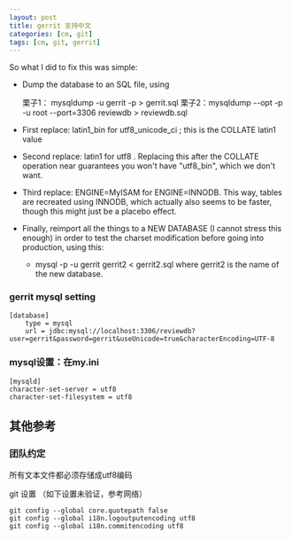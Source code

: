 ```yaml
---
layout: post
title: gerrit 支持中文
categories: [cm, git]
tags: [cm, git, gerrit]
---
```



So what I did to fix this was simple:

- Dump the database to an SQL file, using

  栗子1： mysqldump -u gerrit -p > gerrit.sql
  栗子2：mysqldump --opt -p -u root --port=3306 reviewdb > reviewdb.sql

- First replace: latin1_bin for utf8_unicode_ci ; this is the COLLATE  latin1 value
- Second replace: latin1 for utf8 . Replacing this after the COLLATE operation near guarantees you won't have "utf8_bin", which we don't want.
- Third replace: ENGINE=MyISAM for ENGINE=INNODB. This way, tables are recreated using INNODB, which actually also seems to be faster, though this might just be a placebo effect.
- Finally, reimport all the things to a NEW DATABASE (I cannot stress this enough) in order to test the charset modification before going into production, using this:
  - mysql -p -u gerrit gerrit2 < gerrit2.sql 
  where gerrit2 is the name of the new database.

### gerrit mysql setting

```
[database]
    type = mysql
    url = jdbc:mysql://localhost:3306/reviewdb?user=gerrit&password=gerrit&useUnicode=true&characterEncoding=UTF-8
```

### mysql设置：在my.ini

```
[mysqld]
character-set-server = utf8
character-set-filesystem = utf8
```


## 其他参考


### 团队约定

所有文本文件都必须存储成utf8编码

git 设置
（如下设置未验证，参考网络）

```
git config --global core.quotepath false
git config --global i18n.logoutputencoding utf8
git config --global i18n.commitencoding utf8
```

